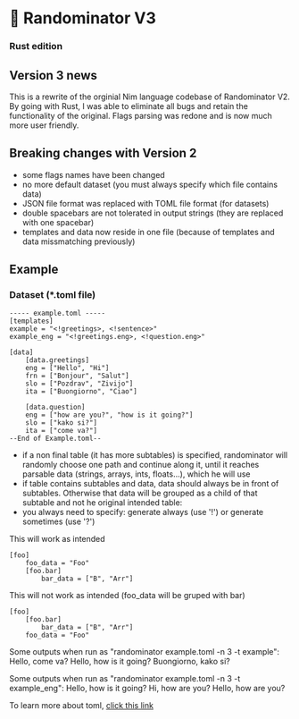# 🤖 Randominator V3
### Rust edition

## Version 3 news
This is a rewrite of the orginial Nim language codebase of Randominator V2.
By going with Rust, I was able to eliminate all bugs and retain the functionality of the original.
Flags parsing was redone and is now much more user friendly.

## Breaking changes with Version 2
 - some flags names have been changed
 - no more default dataset (you must always specify which file contains data)
 - JSON file format was replaced with TOML file format (for datasets)
 - double spacebars are not tolerated in output strings (they are replaced with one spacebar)
 - templates and data now reside in one file (because of templates and data missmatching previously)

## Example

### Dataset (*.toml file)
    ----- example.toml -----
    [templates]
    example = "<!greetings>, <!sentence>"
    example_eng = "<!greetings.eng>, <!question.eng>"

    [data]
        [data.greetings]
        eng = ["Hello", "Hi"]
        frn = ["Bonjour", "Salut"]
        slo = ["Pozdrav", "Zivijo"]
        ita = ["Buongiorno", "Ciao"]

        [data.question]
        eng = ["how are you?", "how is it going?"]
        slo = ["kako si?"]
        ita = ["come va?"]
    --End of Example.toml--
 - if a non final table (it has more subtables) is specified, randominator will randomly choose one path and continue along it, until it reaches parsable data (strings, arrays, ints, floats...), which he will use
 - if table contains subtables and data, data should always be in front of subtables. Otherwise that data will be grouped as a child of that subtable and not he original intended table:
 - you always need to specify: generate always (use '!') or generate sometimes (use '?')
 
This will work as intended

    [foo]                              
        foo_data = "Foo"            
        [foo.bar]                       
            bar_data = ["B", "Arr"]  
 
This will not work as intended (foo_data will be gruped with bar)

    [foo]                              
        [foo.bar]                       
            bar_data = ["B", "Arr"]  
        foo_data = "Foo"            

Some outputs when run as "randominator example.toml -n 3 -t example":
Hello, come va?
Hello, how is it going?
Buongiorno, kako si?

Some outputs when run as "randominator example.toml -n 3 -t example_eng":
Hello, how is it going?
Hi, how are you?
Hello, how are you?


To learn more about toml, [click this link](https://learnxinyminutes.com/docs/toml/)